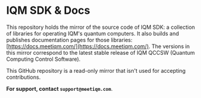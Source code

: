 # IQM SDK & Docs

This repository holds the mirror of the source code of IQM SDK: a collection of libraries for operating IQM's quantum computers.
It also builds and publishes documentation pages for those libraries: [https://docs.meetiqm.com/](https://docs.meetiqm.com/).
The versions in this mirror correspond to the latest stable release of IQM QCCSW (Quantum Computing Control Software).

This GitHub repository is a read-only mirror that isn't used for accepting contributions.

**For support, contact `support@meetiqm.com`**.